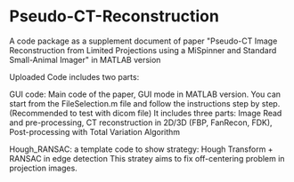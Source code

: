 # Pseudo-CT-Reconstruction
A code package as a supplement document of paper "Pseudo-CT Image Reconstruction from Limited Projections using a MiSpinner and Standard Small-Animal Imager" in MATLAB version

Uploaded Code includes two parts:

GUI code: Main code of the paper, GUI mode in MATLAB version.
          You can start from the FileSelection.m file and follow the instructions step by step. (Recommended to test with dicom file)
          It includes three parts: Image Read and pre-processing,
                                   CT reconstruction in 2D/3D (FBP, FanRecon, FDK),
                                   Post-processing with Total Variation Algorithm
                                  
Hough_RANSAC: a template code to show strategy: Hough Transform + RANSAC in edge detection
              This stratey aims to fix off-centering problem in projection images.
